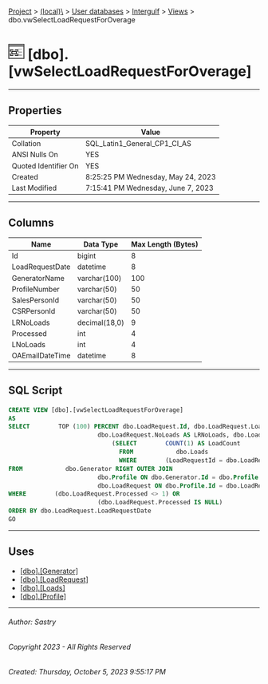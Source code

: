 #### 

[Project](../../../../index.md) > [(local)\\](../../../index.md) > [User databases](../../index.md) > [Intergulf](../index.md) > [Views](Views.md) > dbo.vwSelectLoadRequestForOverage

# ![Views](../../../../Images/View32.png) [dbo].[vwSelectLoadRequestForOverage]

---

## <a name="#properties"></a>Properties

| Property | Value |
|---|---|
| Collation | SQL_Latin1_General_CP1_CI_AS |
| ANSI Nulls On | YES |
| Quoted Identifier On | YES |
| Created | 8:25:25 PM Wednesday, May 24, 2023 |
| Last Modified | 7:15:41 PM Wednesday, June 7, 2023 |


---

## <a name="#columns"></a>Columns

| Name | Data Type | Max Length (Bytes) |
|---|---|---|
| Id | bigint | 8 |
| LoadRequestDate | datetime | 8 |
| GeneratorName | varchar(100) | 100 |
| ProfileNumber | varchar(50) | 50 |
| SalesPersonId | varchar(50) | 50 |
| CSRPersonId | varchar(50) | 50 |
| LRNoLoads | decimal(18,0) | 9 |
| Processed | int | 4 |
| LNoLoads | int | 4 |
| OAEmailDateTime | datetime | 8 |


---

## <a name="#sqlscript"></a>SQL Script

```sql
CREATE VIEW [dbo].[vwSelectLoadRequestForOverage]
AS
SELECT        TOP (100) PERCENT dbo.LoadRequest.Id, dbo.LoadRequest.LoadRequestDate, dbo.Generator.Name AS GeneratorName, dbo.Profile.ProfileNumber, dbo.Profile.SalesPersonId, dbo.Profile.CSRPersonId, 
                         dbo.LoadRequest.NoLoads AS LRNoLoads, dbo.LoadRequest.Processed,
                             (SELECT        COUNT(1) AS LoadCount
                               FROM            dbo.Loads
                               WHERE        (LoadRequestId = dbo.LoadRequest.Id)) AS LNoLoads, dbo.LoadRequest.OAEmailDateTime
FROM            dbo.Generator RIGHT OUTER JOIN
                         dbo.Profile ON dbo.Generator.Id = dbo.Profile.GeneratorId RIGHT OUTER JOIN
                         dbo.LoadRequest ON dbo.Profile.Id = dbo.LoadRequest.ProfileId
WHERE        (dbo.LoadRequest.Processed <> 1) OR
                         (dbo.LoadRequest.Processed IS NULL)
ORDER BY dbo.LoadRequest.LoadRequestDate
GO

```


---

## <a name="#uses"></a>Uses

* [[dbo].[Generator]](../Tables/dbo_Generator.md)
* [[dbo].[LoadRequest]](../Tables/dbo_LoadRequest.md)
* [[dbo].[Loads]](../Tables/dbo_Loads.md)
* [[dbo].[Profile]](../Tables/dbo_Profile.md)


---

###### Author:  Sastry

###### Copyright 2023 - All Rights Reserved

###### Created: Thursday, October 5, 2023 9:55:17 PM

